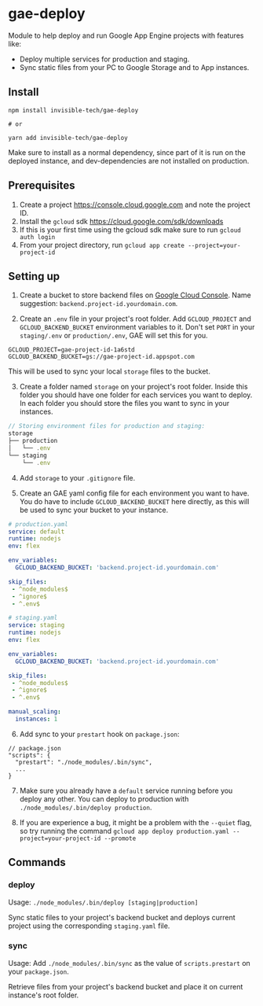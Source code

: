 # gae-deploy

Module to help deploy and run Google App Engine projects with features like:
- Deploy multiple services for production and staging.
- Sync static files from your PC to Google Storage and to App instances.

## Install

```
npm install invisible-tech/gae-deploy

# or

yarn add invisible-tech/gae-deploy
```

Make sure to install as a normal dependency, since part of it is run on the deployed instance, and dev-dependencies are not installed on production.

## Prerequisites

1. Create a project https://console.cloud.google.com and note the project ID.
2. Install the `gcloud` sdk https://cloud.google.com/sdk/downloads
3. If this is your first time using the gcloud sdk make sure to run `gcloud auth login`
4. From your project directory, run `gcloud app create --project=your-project-id`

## Setting up

1. Create a bucket to store backend files on [Google Cloud Console](https://console.cloud.google.com/storage). Name suggestion: `backend.project-id.yourdomain.com`.

2. Create an `.env` file in your project's root folder.
Add `GCLOUD_PROJECT` and `GCLOUD_BACKEND_BUCKET` environment variables to it. Don't set `PORT` in your `staging/.env` or `production/.env`, GAE will set this for you.

```
GCLOUD_PROJECT=gae-project-id-1a6std
GCLOUD_BACKEND_BUCKET=gs://gae-project-id.appspot.com
```

This will be used to sync your local `storage` files to the bucket.

3. Create a folder named `storage` on your project's root folder. Inside this folder you should have one folder for each services you want to deploy.
In each folder you should store the files you want to sync in your instances.

```js
// Storing environment files for production and staging:
storage
├── production
│   └── .env
└── staging
    └── .env
```

4. Add `storage` to your `.gitignore` file.

5. Create an GAE yaml config file for each environment you want to have. You do have to include `GCLOUD_BACKEND_BUCKET` here directly, as this will be used to sync your bucket to your instance.

```yaml
# production.yaml
service: default
runtime: nodejs
env: flex

env_variables:
  GCLOUD_BACKEND_BUCKET: 'backend.project-id.yourdomain.com'

skip_files:
 - ^node_modules$
 - ^ignore$
 - ^.env$
```

```yaml
# staging.yaml
service: staging
runtime: nodejs
env: flex

env_variables:
  GCLOUD_BACKEND_BUCKET: 'backend.project-id.yourdomain.com'

skip_files:
 - ^node_modules$
 - ^ignore$
 - ^.env$

manual_scaling:
  instances: 1
```

6. Add sync to your `prestart` hook on `package.json`:
```
// package.json
"scripts": {
  "prestart": "./node_modules/.bin/sync",
  ...
}
```

7. Make sure you already have a `default` service running before you deploy any other. You can deploy to production with `./node_modules/.bin/deploy production`.

8. If you are experience a bug, it might be a problem with the `--quiet` flag, so try running the command
`gcloud app deploy production.yaml --project=your-project-id --promote`

## Commands

### deploy

Usage: `./node_modules/.bin/deploy [staging|production]`

Sync static files to your project's backend bucket and deploys current project using the corresponding `staging.yaml` file.

### sync

Usage: Add `./node_modules/.bin/sync` as the value of `scripts.prestart` on your `package.json`.

Retrieve files from your project's backend bucket and place it on current instance's root folder.
